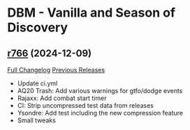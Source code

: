 # DBM - Vanilla and Season of Discovery

## [r766](https://github.com/DeadlyBossMods/DBM-Vanilla/tree/r766) (2024-12-09)
[Full Changelog](https://github.com/DeadlyBossMods/DBM-Vanilla/compare/r765...r766) [Previous Releases](https://github.com/DeadlyBossMods/DBM-Vanilla/releases)

- Update ci.yml  
- AQ20 Trash: Add various warnings for gtfo/dodge events  
- Rajaxx: Add combat start timer  
- CI: Strip uncompressed test data from releases  
- Ysondre: Add test including the new compression feature  
- Small tweaks  
